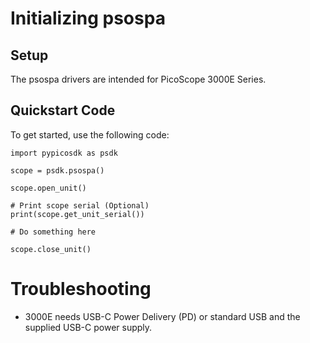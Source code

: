 <!-- Copyright (C) 2025-2025 Pico Technology Ltd. See LICENSE file for terms. -->
# Initializing psospa

## Setup
The psospa drivers are intended for PicoScope 3000E Series.

## Quickstart Code
To get started, use the following code:
```
import pypicosdk as psdk

scope = psdk.psospa()

scope.open_unit()

# Print scope serial (Optional)
print(scope.get_unit_serial())

# Do something here

scope.close_unit()
```

# Troubleshooting
 - 3000E needs USB-C Power Delivery (PD) or standard USB and the supplied USB-C power supply.
